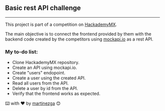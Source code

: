 ## Basic rest API challenge
____

This project is part of a competition on [HackademyMX](https://github.com/hackademymx).

The main objective is to connect the frontend provided by them with the backend code created by the competitors using [mockapi.io](https://mockapi.io) as a rest API.

### My to-do list:
- Clone HackademyMX repository.
- Create an API using mockapi.io.
- Create "users" endopoint.
- Create a user using the created API.
- Read all users from the API.
- Delete a user by id from the API.
- Verify that the frontend works as expected.

⌨️ with ❤️ by [martinezga](https://github.com/martinezga) 😊

